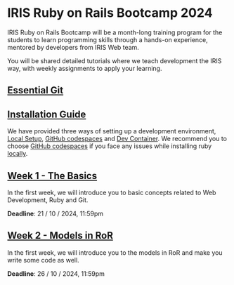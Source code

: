 # IRIS Ruby on Rails Bootcamp 2024
IRIS Ruby on Rails Bootcamp will be a month-long training program for the students to learn programming skills through a hands-on experience, mentored by developers from IRIS Web team.

You will be shared detailed tutorials where we teach development the IRIS way, with weekly assignments to apply your learning.

## [Essential Git](/essential_git.md)

## [Installation Guide](/setup)
We have provided three ways of setting up a development environment,
[Local Setup](/setup/local_setup.md), [GitHub codespaces](/setup/github_codespaces.md)
and [Dev Container](/setup/dev_container.md). We recommend you to choose [GitHub codespaces](/setup/github_codespaces.md)
if you face any issues while installing ruby [locally](/setup/local_setup.md).

## [Week 1 - The Basics](/week_1)
In the first week, we will introduce you to basic concepts related to Web Development, Ruby and Git.

**Deadline**: 21 / 10 / 2024, 11:59pm

## [Week 2 - Models in RoR](/week_2)
In the first week, we will introduce you to the models in RoR and make you write some code as well.

**Deadline**: 26 / 10 / 2024, 11:59pm
